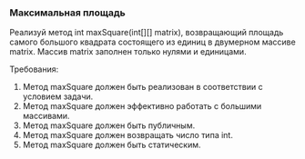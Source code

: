 
### Максимальная площадь

Реализуй метод int maxSquare(int[][] matrix), возвращающий площадь самого большого квадрата
состоящего из единиц в двумерном массиве matrix.
Массив matrix заполнен только нулями и единицами.


Требования:
1.	Метод maxSquare должен быть реализован в соответствии с условием задачи.
2.	Метод maxSquare должен эффективно работать с большими массивами.
3.	Метод maxSquare должен быть публичным.
4.	Метод maxSquare должен возвращать число типа int.
5.	Метод maxSquare должен быть статическим.


